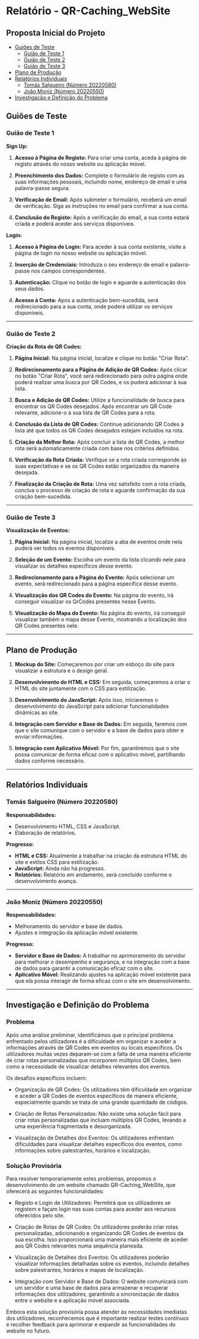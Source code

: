 # Relatório - QR-Caching_WebSite

## Proposta Inicial do Projeto

- [Guiões de Teste](#guiões-de-teste)
  - [Guião de Teste 1](#guião-de-teste-1)
  - [Guião de Teste 2](#guião-de-teste-2)
  - [Guião de Teste 3](#guião-de-teste-3)
- [Plano de Produção](#plano-de-produção)
- [Relatórios Individuais](#relatórios-individuais)
  - [Tomás Salgueiro (Número 20220580)](#tomás-salgueiro-número-20220580)
  - [João Moniz (Número 20220550)](#joão-moniz-número-20220550)
- [Investigação e Definição do Problema](#investigação-e-definição-do-problema)


## Guiões de Teste

### Guião de Teste 1

**Sign Up:**

1. **Acesso à Página de Registo:** Para criar uma conta, aceda à página de registo através do nosso website ou aplicação móvel.
  
2. **Preenchimento dos Dados:** Complete o formulário de registo com as suas informações pessoais, incluindo nome, endereço de email e uma palavra-passe segura.
  
3. **Verificação de Email:** Após submeter o formulário, receberá um email de verificação. Siga as instruções no email para confirmar a sua conta.
  
4. **Conclusão do Registo:** Após a verificação do email, a sua conta estará criada e poderá aceder aos serviços disponíveis.

**Login:**

1. **Acesso à Página de Login:** Para aceder à sua conta existente, visite a página de login no nosso website ou aplicação móvel.
  
2. **Inserção de Credenciais:** Introduza o seu endereço de email e palavra-passe nos campos correspondentes.
  
3. **Autenticação:** Clique no botão de login e aguarde a autenticação dos seus dados.
  
4. **Acesso à Conta:** Após a autenticação bem-sucedida, será redirecionado para a sua conta, onde poderá utilizar os serviços disponíveis.

----------------------------------------------------------

### Guião de Teste 2

**Criação da Rota de QR Codes:**

1. **Página Inicial:** Na página inicial, localize e clique no botão "Criar Rota".

2. **Redirecionamento para a Página de Adição de QR Codes:** Após clicar no botão "Criar Rota", você será redirecionado para outra página onde poderá realizar uma busca por QR Codes, e os puderá adicionar à sua lista.

3. **Busca e Adição de QR Codes:** Utilize a funcionalidade de busca para encontrar os QR Codes desejados. Após encontrar um QR Code relevante, adicione-o à sua lista de QR Codes para a rota.

4. **Conclusão da Lista de QR Codes:** Continue adicionando QR Codes à lista até que todos os QR Codes desejados estejam incluídos na rota.

5. **Criação da Melhor Rota:** Após concluir a lista de QR Codes, a melhor rota será automaticamente criada com base nos critérios definidos.

6. **Verificação da Rota Criada:** Verifique se a rota criada corresponde às suas expectativas e se os QR Codes estão organizados da maneira desejada.

7. **Finalização da Criação de Rota:** Uma vez satisfeito com a rota criada, conclua o processo de criação de rota e aguarde confirmação da sua criação bem-sucedida.

----------------------------------------------------------

### Guião de Teste 3

**Visualização de Eventos:**

1. **Página Inicial:** Na página inicial, localize a aba de eventos onde nela puderá ver todos os eventos disponíveis.

2. **Seleção de um Evento:** Escolha um evento da lista clicando nele para visualizar os detalhes específicos desse evento.

3. **Redirecionamento para a Página do Evento:** Após selecionar um evento, será redirecionado para a página específica desse evento.

4. **Visualização dos QR Codes do Evento:** Na página do evento, irá conseguir visualizar os QrCodes presentes nesse Evento.

5. **Visualização do Mapa do Evento:** Na página do evento, irá conseguir visualizar também o mapa desse Evento, mostrando a localização dos QR Codes presentes nele.

----------------------------------------------------------

## Plano de Produção

1. **Mockup do Site:** Começaremos por criar um esboço do site para visualizar a estrutura e o design geral.

2. **Desenvolvimento do HTML e CSS:** Em seguida, começaremos a criar o HTML do site juntamente com o CSS para estilização.

3. **Desenvolvimento do JavaScript:** Após isso, iniciaremos o desenvolvimento do JavaScript para adicionar funcionalidades dinâmicas ao site.

4. **Integração com Servidor e Base de Dados:** Em seguida, faremos com que o site comunique com o servidor e a base de dados para obter e enviar informações.

5. **Integração com Aplicativo Móvel:** Por fim, garantiremos que o site possa comunicar de forma eficaz com o aplicativo móvel, partilhando dados conforme necessário.

----------------------------------------------------------

## Relatórios Individuais

### Tomás Salgueiro (Número 20220580)

**Responsabilidades:**
- Desenvolvimento HTML, CSS e JavaScript.
- Elaboração de relatórios.

**Progresso:**
- **HTML e CSS:** Atualmente a trabalhar na criação da estrutura HTML do site e estilos CSS para estilização.
- **JavaScript:** Ainda não há progresso.
- **Relatórios:** Relatório em andamento, será concluído conforme o desenvolvimento avança.

----------------------------------------------------------

### João Moniz (Número 20220550)

**Responsabilidades:**
- Melhoramento do servidor e base de dados.
- Ajustes e integração da aplicação móvel existente.

**Progresso:**
- **Servidor e Base de Dados:** A trabalhar no aprimoramento do servidor para melhorar o desempenho e segurança, e na integração com a base de dados para garantir a comunicação eficaz com o site.
- **Aplicativo Móvel:** Realizando ajustes na aplicação móvel existente para que ela possa interagir de forma eficaz com o site em desenvolvimento.

----------------------------------------------------------

## Investigação e Definição do Problema

### Problema

Após uma análise preliminar, identificámos que o principal problema enfrentado pelos utilizadores é a dificuldade em organizar e aceder a informações através de QR Codes em eventos ou locais específicos. Os utilizadores muitas vezes deparam-se com a falta de uma maneira eficiente de criar rotas personalizadas que incorporem múltiplos QR Codes, bem como a necessidade de visualizar detalhes relevantes dos eventos.

Os desafios específicos incluem:

- Organização de QR Codes: Os utilizadores têm dificuldade em organizar e aceder a QR Codes de eventos específicos de maneira eficiente, especialmente quando se trata de uma grande quantidade de códigos.
  
- Criação de Rotas Personalizadas: Não existe uma solução fácil para criar rotas personalizadas que incluam múltiplos QR Codes, levando a uma experiência fragmentada e desorganizada.
  
- Visualização de Detalhes dos Eventos: Os utilizadores enfrentam dificuldades para visualizar detalhes específicos dos eventos, como informações sobre palestrantes, horários e localização.

### Solução Provisória

Para resolver temporariamente estes problemas, propomos o desenvolvimento de um website chamado QR-Caching_WebSite, que oferecerá as seguintes funcionalidades:

- Registo e Login de Utilizadores: Permitirá que os utilizadores se registem e façam login nas suas contas para aceder aos recursos oferecidos pelo site.
  
- Criação de Rotas de QR Codes: Os utilizadores poderão criar rotas personalizadas, adicionando e organizando QR Codes de eventos da sua escolha. Isso proporcionará uma maneira mais eficiente de aceder aos QR Codes relevantes numa sequência planeada.
  
- Visualização de Detalhes dos Eventos: Os utilizadores poderão visualizar informações detalhadas sobre os eventos, incluindo detalhes sobre palestrantes, horários e mapas de localização.
  
- Integração com Servidor e Base de Dados: O website comunicará com um servidor e uma base de dados para armazenar e recuperar informações dos utilizadores, garantindo a sincronização de dados entre o website e a aplicação móvel associada.

Embora esta solução provisória possa atender às necessidades imediatas dos utilizadores, reconhecemos que é importante realizar testes contínuos e recolher feedback para aprimorar e expandir as funcionalidades do website no futuro.

